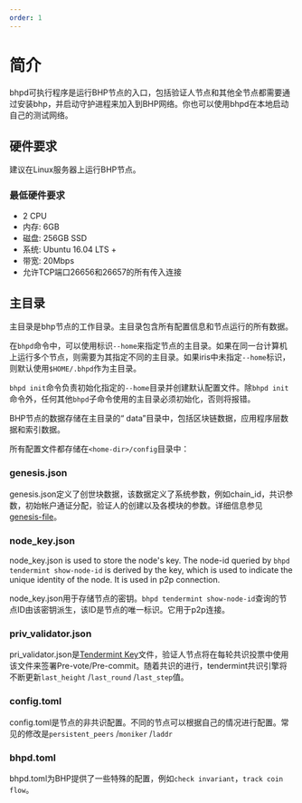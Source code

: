 ```yaml
---
order: 1
---
```


# 简介

bhpd可执行程序是运行BHP节点的入口，包括验证人节点和其他全节点都需要通过安装bhp，并启动守护进程来加入到BHP网络。你也可以使用bhpd在本地启动自己的测试网络。

## 硬件要求

建议在Linux服务器上运行BHP节点。

### 最低硬件要求

- 2 CPU
- 内存: 6GB
- 磁盘: 256GB SSD
- 系统: Ubuntu 16.04 LTS +
- 带宽: 20Mbps
- 允许TCP端口26656和26657的所有传入连接

## 主目录

主目录是bhp节点的工作目录。主目录包含所有配置信息和节点运行的所有数据。

在`bhpd`命令中，可以使用标识`--home`来指定节点的主目录。如果在同一台计算机上运行多个节点，则需要为其指定不同的主目录。如果iris中未指定`--home`标识，则默认使用`$HOME/.bhpd`作为主目录。

`bhpd init`命令负责初始化指定的`--home`目录并创建默认配置文件。除`bhpd init`命令外，任何其他`bhpd`子命令使用的主目录必须初始化，否则将报错。

BHP节点的数据存储在主目录的“ data”目录中，包括区块链数据，应用程序层数据和索引数据。

所有配置文件都存储在`<home-dir>/config`目录中：

### genesis.json

genesis.json定义了创世块数据，该数据定义了系统参数，例如chain_id，共识参数，初始帐户通证分配，验证人的创建以及各模块的参数。详细信息参见[genesis-file](../concepts/genesis.md)。

### node_key.json

node_key.json is used to store the node's key. The node-id queried by `bhpd tendermint show-node-id` is derived by the key, which is used to indicate the unique identity of the node. It is used in p2p connection.

node_key.json用于存储节点的密钥。`bhpd tendermint show-node-id`查询的节点ID由该密钥派生，该ID是节点的唯一标识。它用于p2p连接。

### priv_validator.json

pri_validator.json是[Tendermint Key](../concepts/validator-faq.md#tendermint-密钥)文件，验证人节点将在每轮共识投票中使用该文件来签署Pre-vote/Pre-commit。随着共识的进行，tendermint共识引擎将不断更新`last_height` /`last_round` /`last_step`值。

### config.toml

config.toml是节点的非共识配置。不同的节点可以根据自己的情况进行配置。常见的修改是`persistent_peers` /`moniker` /`laddr`

### bhpd.toml

bhpd.toml为BHP提供了一些特殊的配置，例如`check invariant`，`track coin flow`。

